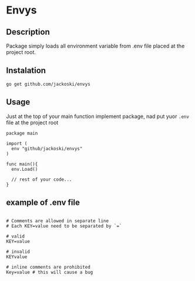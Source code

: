 # Envys

## Description

Package simply loads all environment variable from .env file placed at the project root.

## Instalation

```
go get github.com/jackoski/envys
```

## Usage

Just at the top of your main function implement package, nad put yuor `.env` file at the project root

```golang
package main

import (
  env "github/jackoski/envys"
) 

func main(){
  env.Load()

  // rest of your code...
}
```

## example of .env file

```golang

# Comments are allowed in separate line
# Each KEY=value need to be separated by `=`

# valid
KEY=value

# invalid
KEYvalue

# inline comments are prohibited
Key=value # this will cause a bug

```

